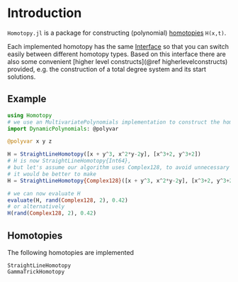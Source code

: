 # Introduction

`Homotopy.jl` is a package for constructing (polynomial) [homotopies](https://en.wikipedia.org/wiki/Homotopy) ``H(x,t)``.

Each implemented homotopy has the same [Interface](@ref) so that you can switch easily between
different homotopy types.
Based on this interface there are also some convenient [higher level constructs](@ref higherlevelconstructs) provided, e.g. the
construction of a total degree system and its start solutions.


## Example
```julia
using Homotopy
# we use an MultivariatePolynomials implementation to construct the homotopy.
import DynamicPolynomials: @polyvar

@polyvar x y z

H = StraightLineHomotopy([x + y^3, x^2*y-2y], [x^3+2, y^3+2])
# H is now StraightLineHomotopy{Int64},
# but let's assume our algorithm uses Complex128, to avoid unnecessary conversions
# it would be better to make
H = StraightLineHomotopy{Complex128}([x + y^3, x^2*y-2y], [x^3+2, y^3+2])

# we can now evaluate H
evaluate(H, rand(Complex128, 2), 0.42)
# or alternatively
H(rand(Complex128, 2), 0.42)
```


## Homotopies

The following homotopies are implemented
```@docs
StraightLineHomotopy
GammaTrickHomotopy
```
